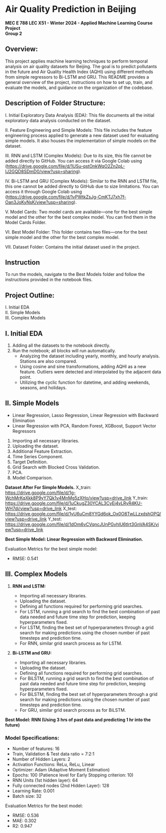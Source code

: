 # Air Quality Prediction in Beijing
**MEC E 788 LEC X51 - Winter 2024 - Applied Machine Learning Course Project**  
**Group 2**

## Overview:
This project applies machine learning techniques to perform temporal analysis on air quality datasets for Beijing. The goal is to predict pollutants in the future and Air Quality Health Index (AQHI) using different methods from simple regressors to Bi-LSTM and GRU. This README provides a general overview of the project, instructions on how to set up, train, and evaluate the models, and guidance on the organization of the codebase.

## Description of Folder Structure:
I. Initial Exploratory Data Analysis (EDA): 
   This file documents all the initial exploratory data analysis conducted on the dataset.

II. Feature Engineering and Simple Models: 
   This file includes the feature engineering process applied to generate a new dataset used for evaluating simple models. It also houses the implementation of simple models on the dataset.

III. RNN and LSTM (Complex Models): 
   Due to its size, this file cannot be added directly to GitHub. You can access it via Google Colab using (https://drive.google.com/file/d/1USu-qstOnkWqO2Zn2pL-IJ2GQD8SDmD0/view?usp=sharing).

IV. Bi-LSTM and GRU (Complex Models): 
   Similar to the RNN and LSTM file, this one cannot be added directly to GitHub due to size limitations. You can access it through Google Colab using (https://drive.google.com/file/d/1vPWtkZsJg-CmKTJ7xh7f-Oan3JoKyNsK/view?usp=sharing).

V. Model Cards: 
   Two model cards are available—one for the best simple model and the other for the best complex model. You can find them in the Model Cards Folder.

VI. Best Model Folder: 
   This folder contains two files—one for the best simple model and the other for the best complex model.

VII. Dataset Folder: 
   Contains the initial dataset used in the project.


## Instruction
To run the models, navigate to the Best Models folder and follow the instructions provided in the notebook files.

## Project Outline:
I. Initial EDA  
II. Simple Models  
III. Complex Models  

## I. Initial EDA
1. Adding all the datasets to the notebook directly.
2. Run the notebook; all blocks will run automatically.
   - Analyzing the dataset including yearly, monthly, and hourly analysis. Stations are also compared.
   - Using cosine and sine transformations, adding AQHI as a new feature. Outliers were detected and interpolated by the adjacent data point.
   - Utilizing the cyclic function for datetime, and adding weekends, seasons, and holidays.

## II. Simple Models
- Linear Regression, Lasso Regression, Linear Regression with Backward Elimination
- Linear Regression with PCA, Random Forest, XGBoost, Support Vector Regressors

1. Importing all necessary libraries.
2. Uploading the dataset.
3. Additional Feature Extraction.
4. Time Series Component.
5. Target Definition.
6. Grid Search with Blocked Cross Validation.
7. PCA.
8. Model Comparison.

**Dataset After For Simple Models.**
X_train: https://drive.google.com/file/d/1g-WchMrKqXkk8P9yY7Qk1v4MnMg5zXHo/view?usp=drive_link
Y_train: https://drive.google.com/file/d/1uCkugZ30YCAL3CyEj4vLRyR4KU-WH7dj/view?usp=drive_link
X_test: https://drive.google.com/file/d/1yU6uCm8YYGd6ok_Ox0O8TwLLzxdshOPQ/view?usp=drive_link
Y_test: https://drive.google.com/file/d/1dOm6vCVqncJUnPGvhlU6tlrt3GnVA4SK/view?usp=drive_link

**Best Simple Model: Linear Regression with Backward Elimination.**

Evaluation Metrics for the best simple model:
- RMSE: 0.541

## III. Complex Models
1. **RNN and LSTM:**
   - Importing all necessary libraries.
   - Uploading the dataset.
   - Defining all functions required for performing grid searches.
   - For LSTM, running a grid search to find the best combination of past data needed and future time step for prediction, keeping hyperparameters fixed.
   - For LSTM, finding the best set of hyperparameters through a grid search for making predictions using the chosen number of past timesteps and prediction time.
   - For RNN, similar grid search process as for LSTM.
   
2. **Bi-LSTM and GRU:**
   - Importing all necessary libraries.
   - Uploading the dataset.
   - Defining all functions required for performing grid searches.
   - For BiLSTM, running a grid search to find the best combination of past data needed and future time step for prediction, keeping hyperparameters fixed.
   - For BiLSTM, finding the best set of hyperparameters through a grid search for making predictions using the chosen number of past timesteps and prediction time.
   - For GRU, similar grid search process as for BiLSTM.

**Best Model: RNN (Using 3 hrs of past data and predicting 1 hr into the future)**

### Model Specifications:
- Number of features: 16
- Train, Validation & Test data ratio = 7:2:1
- Number of Hidden Layers: 2
- Activation Functions: ReLu, ReLu, Linear
- Optimizer: Adam (Adaptive Moment Estimation)
- Epochs: 100 (Patience level for Early Stopping criterion: 10)
- RNN Units (1st hidden layer): 64
- Fully connected nodes (2nd Hidden Layer): 128
- Learning Rate: 0.001
- Batch size: 32

Evaluation Metrics for the best model:
- RMSE: 0.536
- MAE: 0.302
- R2: 0.947
